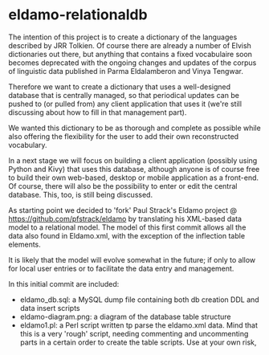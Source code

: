 # eldamo-relationaldb

The intention of this project is to create a dictionary of the languages described by JRR Tolkien. 
Of course there are already a number of Elvish dictionaries out there, but anything that contains a fixed vocabulaire soon becomes deprecated with the ongoing changes and updates of the corpus of linguistic data published in Parma Eldalamberon and Vinya Tengwar.

Therefore we want to create a dictionary that uses a well-designed database that is centrally managed, so that periodical updates can be pushed to (or pulled from) any client application that uses it (we're still discussing about how to fill in that management part).

We wanted this dictionary to be as thorough and complete as possible while also offering the flexibility for the user to add their own reconstructed vocabulary.

In a next stage we will focus on building a client application (possibly using Python and Kivy) that uses this database, although anyone is of course free to build their own web-based, desktop or mobile application as a front-end. 
Of course, there will also be the possibility to enter or edit the central database. This, too, is still being discussed. 

As starting point we decided to 'fork' Paul Strack's Eldamo project @ https://github.com/pfstrack/eldamo by translating his XML-based data model to a relational model. The model of this first commit allows all the data also found in Eldamo.xml, with the exception of the inflection table elements. 

It is likely that the model will evolve somewhat in the future; if only to allow for local user entries or to facilitate the data entry and management.

In this initial commit are included:

- eldamo_db.sql: a MySQL dump file containing both db creation DDL and data insert scripts
- eldamo-diagram.png: a diagram of the database table structure 
- eldamo1.pl: a Perl script written tp parse the eldamo.xml data. Mind that this is a very 'rough' script, needing commenting and uncommenting parts in a certain order to create the table scripts. Use at your own risk,

